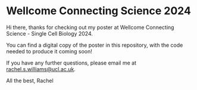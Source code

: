 # Wellcome Connecting Science 2024

Hi there, thanks for checking out my poster at Wellcome Connecting Science - Single Cell Biology 2024.

You can find a digital copy of the poster in this repository, with the code needed to produce it coming soon!

If you have any further questions, please email me at rachel.s.williams@ucl.ac.uk.

All the best,
Rachel
